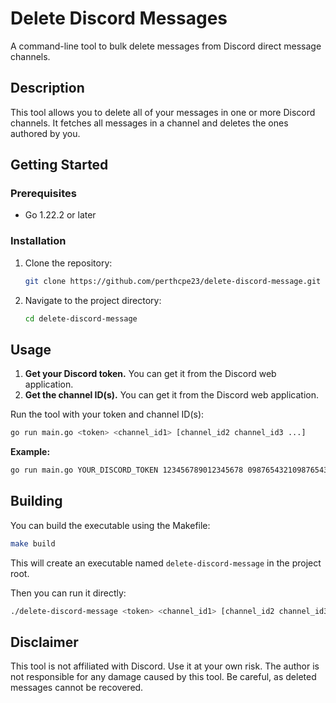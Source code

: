 # Delete Discord Messages

A command-line tool to bulk delete messages from Discord direct message channels.

## Description

This tool allows you to delete all of your messages in one or more Discord channels. It fetches all messages in a channel and deletes the ones authored by you.

## Getting Started

### Prerequisites

- Go 1.22.2 or later

### Installation

1. Clone the repository:
   ```sh
   git clone https://github.com/perthcpe23/delete-discord-message.git
   ```
2. Navigate to the project directory:
   ```sh
   cd delete-discord-message
   ```

## Usage

1. **Get your Discord token.** You can get it from the Discord web application.
2. **Get the channel ID(s).** You can get it from the Discord web application.

Run the tool with your token and channel ID(s):

```sh
go run main.go <token> <channel_id1> [channel_id2 channel_id3 ...]
```

**Example:**

```sh
go run main.go YOUR_DISCORD_TOKEN 123456789012345678 098765432109876543
```

## Building

You can build the executable using the Makefile:

```sh
make build
```

This will create an executable named `delete-discord-message` in the project root.

Then you can run it directly:

```sh
./delete-discord-message <token> <channel_id1> [channel_id2 channel_id3 ...]
```

## Disclaimer

This tool is not affiliated with Discord. Use it at your own risk. The author is not responsible for any damage caused by this tool. Be careful, as deleted messages cannot be recovered.
